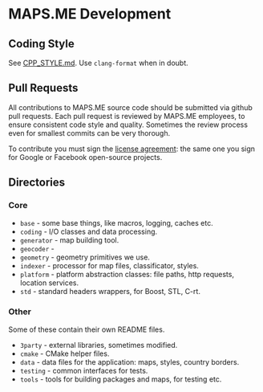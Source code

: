 # MAPS.ME Development

## Coding Style

See [CPP_STYLE.md](CPP_STYLE.md). Use `clang-format` when in doubt.

## Pull Requests

All contributions to MAPS.ME source code should be submitted via github pull requests.
Each pull request is reviewed by MAPS.ME employees, to ensure consistent code style
and quality. Sometimes the review process even for smallest commits can be
very thorough.

To contribute you must sign the [license agreement](CLA.md): the same one you
sign for Google or Facebook open-source projects.

## Directories

### Core

* `base` - some base things, like macros, logging, caches etc.
* `coding` - I/O classes and data processing.
* `generator` - map building tool.
* `geocoder` -
* `geometry` - geometry primitives we use.
* `indexer` - processor for map files, classificator, styles.
* `platform` - platform abstraction classes: file paths, http requests, location services.
* `std` - standard headers wrappers, for Boost, STL, C-rt.

### Other

Some of these contain their own README files.

* `3party` - external libraries, sometimes modified.
* `cmake` - CMake helper files.
* `data` - data files for the application: maps, styles, country borders.
* `testing` - common interfaces for tests.
* `tools` - tools for building packages and maps, for testing etc.
